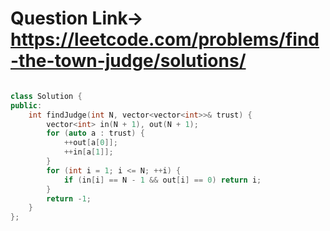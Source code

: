 # Question Link-> https://leetcode.com/problems/find-the-town-judge/solutions/

```cpp

class Solution {
public:
    int findJudge(int N, vector<vector<int>>& trust) {
		vector<int> in(N + 1), out(N + 1);
		for (auto a : trust) {
			++out[a[0]];
			++in[a[1]];
		}
		for (int i = 1; i <= N; ++i) {
			if (in[i] == N - 1 && out[i] == 0) return i;
		}
		return -1;
    }
};

```
